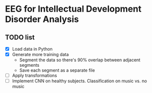 # EEG for Intellectual Development Disorder Analysis

## TODO list

- [x] Load data in Python
- [x] Generate more training data
  * Segment the data so there's 90% overlap between adjacent segments
  * Save each segment as a separate file
- [ ] Apply transformations
- [ ] Implement CNN on healthy subjects. Classification on music vs. no music
